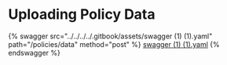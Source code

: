 # Uploading Policy Data



{% swagger src="../../../../.gitbook/assets/swagger (1) (1).yaml" path="/policies/data" method="post" %}
[swagger (1) (1).yaml](<../../../../.gitbook/assets/swagger (1) (1).yaml>)
{% endswagger %}
